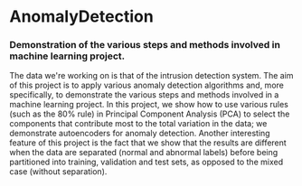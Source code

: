 # AnomalyDetection
### Demonstration of the various steps and methods involved in machine learning project.

The data we're working on is that of the intrusion detection system. The aim of this project is to apply various anomaly detection algorithms and, more specifically, to demonstrate the various steps and methods involved in a machine 
learning project. In this project, we show how to use various rules (such as the 80% rule) in Principal Component Analysis (PCA) to select the components that contribute most to the total variation in the data; we demonstrate
autoencoders for anomaly detection. Another interesting feature of this project is the fact that we show that the results are different when the data are separated (normal and abnormal labels) before being partitioned into training,
validation and test sets, as opposed to the mixed case (without separation).
